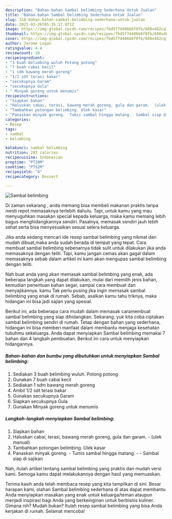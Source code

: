 ```yaml
---
description: "Bahan-bahan Sambal belimbing Sederhana Untuk Jualan"
title: "Bahan-bahan Sambal belimbing Sederhana Untuk Jualan"
slug: 318-bahan-bahan-sambal-belimbing-sederhana-untuk-jualan
date: 2021-03-26T05:35:17.071Z
image: https://img-global.cpcdn.com/recipes/fbd5f7d406b6f0fb/680x482cq70/sambal-belimbing-foto-resep-utama.jpg
thumbnail: https://img-global.cpcdn.com/recipes/fbd5f7d406b6f0fb/680x482cq70/sambal-belimbing-foto-resep-utama.jpg
cover: https://img-global.cpcdn.com/recipes/fbd5f7d406b6f0fb/680x482cq70/sambal-belimbing-foto-resep-utama.jpg
author: Jerome Logan
ratingvalue: 4.4
reviewcount: 10
recipeingredient:
- "3 buah belimbing wuluh Potong potong"
- "7 buah cabai kecil"
- "1 sdm bawang merah goreng"
- "1/2 sdt terasi bakar"
- "secukupnya Garam"
- "secukupnya Gula"
- " Minyak goreng untuk menumis"
recipeinstructions:
- "Siapkan bahan"
- "Haluskan cabai, terasi, bawang merah goreng, gula dan garam.  (ulek manual)"
- "Tambahkan potongan belimbing. Ulek kasar"
- "Panaskan minyak goreng.  Tumis sambal hingga matang.  Sambal siap di sajikan"
categories:
- Resep
tags:
- sambal
- belimbing

katakunci: sambal belimbing 
nutrition: 203 calories
recipecuisine: Indonesian
preptime: "PT20M"
cooktime: "PT52M"
recipeyield: "4"
recipecategory: Dessert

---
```



![Sambal belimbing](https://img-global.cpcdn.com/recipes/fbd5f7d406b6f0fb/680x482cq70/sambal-belimbing-foto-resep-utama.jpg)

Di zaman  sekarang , anda memang bisa membeli makanan praktis tanpa mesti repot memasaknya terlebih dahulu. Tapi, untuk kamu yang mau menyuguhkan masakan special kepada keluarga, maka kamu memang lebih bagus menghidangkannya sendiri. Pasalnya, memasak sendiri jauh lebih sehat serta bisa menyesuaikan sesuai selera keluarga.

Jika anda sedang mencari ide resep sambal belimbing yang nikmat dan mudah dibuat,maka anda sudah berada di tempat yang tepat. Cara membuat sambal belimbing  sebenarnya tidak sulit untuk dilakukan jika anda memasaknya dengan teliti. Tapi, kamu jangan cemas akan gagal dalam memasaknya 
sebab dalam artikel ini kami akan mengupas sambal belimbing dengan teliti.  



Nah buat anda yang akan memasak sambal belimbing yang enak, ada beberapa langkah yang dapat dilakukan, mulai dari memilih jenis bahan, kemudian penentuan bahan segar, sampai cara membuat dan menyajikannya. kamu Tak perlu pusing jika ingin memasak sambal belimbing yang enak di rumah. Sebab, asalkan kamu  tahu triknya, maka hidangan ini bisa jadi sajian yang spesial.

Berikut ini, ada beberapa cara mudah dalam memasak caramembuat sambal belimbing yang siap dihidangkan. Sekarang, yuk kita coba ciptakan sambal belimbing sendiri di rumah. Tetap dengan bahan yang sederhana, hidangan ini bisa memberi manfaat dalam membantu menjaga kesehatan tubuhmu sekeluarga. Anda dapat menyiapkan Sambal belimbing memakai 7 bahan dan 4 langkah pembuatan. Berikut ini cara untuk menyiapkan hidangannya.

<!--inarticleads1-->

##### Bahan-bahan dan bumbu yang dibutuhkan untuk menyiapkan Sambal belimbing:

1. Sediakan 3 buah belimbing wuluh. Potong potong
1. Gunakan 7 buah cabai kecil
1. Sediakan 1 sdm bawang merah goreng
1. Ambil 1/2 sdt terasi bakar
1. Gunakan secukupnya Garam
1. Siapkan secukupnya Gula
1. Gunakan  Minyak goreng untuk menumis




<!--inarticleads2-->

##### Langkah-langkah menyiapkan Sambal belimbing:

1. Siapkan bahan
1. Haluskan cabai, terasi, bawang merah goreng, gula dan garam.  - (ulek manual)
1. Tambahkan potongan belimbing. Ulek kasar
1. Panaskan minyak goreng.  - Tumis sambal hingga matang. -  - Sambal siap di sajikan




Nah, itulah artikel tentang  sambal belimbing  yang praktis dan mudah versi kami. Semoga kamu dapat melakukannya dengan hasil yang memuaskan. 

Terima kasih anda telah membaca resep yang kita tampilkan di sini. Besar harapan kami, olahan  Sambal belimbing sederhana di atas dapat membantu Anda menyiapkan masakan yang enak untuk keluarga/teman ataupun menjadi inspirasi bagi Anda yang berkeinginan untuk berbisnis kuliner. Gimana nih? Mudah bukan? Itulah resep sambal belimbing yang bisa Anda kerjakan di rumah. Selamat mencoba!

